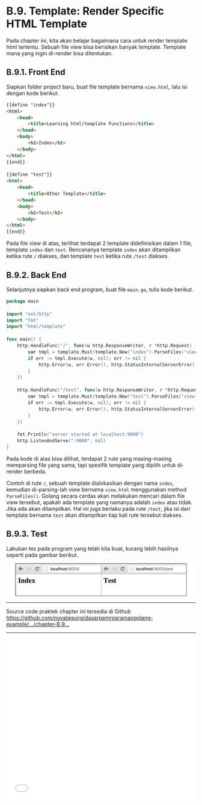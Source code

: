 # B.9. Template: Render Specific HTML Template

Pada chapter ini, kita akan belajar bagaimana cara untuk render template html tertentu. Sebuah file view bisa berisikan banyak template. Template mana yang ingin di-render bisa ditentukan.

## B.9.1. Front End

Siapkan folder project baru, buat file template bernama `view.html`, lalu isi dengan kode berikut.

```html
{{define "index"}}
<html>
	<head>
		<title>Learning html/template Functions</title>
	</head>
	<body>
		<h2>Index</h2>
	</body>
</html>
{{end}}

{{define "test"}}
<html>
	<head>
		<title>Other Template</title>
	</head>
	<body>
		<h2>Test</h2>
	</body>
</html>
{{end}}
```

Pada file view di atas, terlihat terdapat 2 template didefinisikan dalam 1 file, template `index` dan `test`. Rencananya template `index` akan ditampilkan ketika rute `/` diakses, dan template `test` ketika rute `/test` diakses.

## B.9.2. Back End

Selanjutnya siapkan back end program, buat file `main.go`, tulis kode berikut.

```go
package main

import "net/http"
import "fmt"
import "html/template"

func main() {
	http.HandleFunc("/", func(w http.ResponseWriter, r *http.Request) {
		var tmpl = template.Must(template.New("index").ParseFiles("view.html"))
		if err := tmpl.Execute(w, nil); err != nil {
			http.Error(w, err.Error(), http.StatusInternalServerError)
		}
	})

	http.HandleFunc("/test", func(w http.ResponseWriter, r *http.Request) {
		var tmpl = template.Must(template.New("test").ParseFiles("view.html"))
		if err := tmpl.Execute(w, nil); err != nil {
			http.Error(w, err.Error(), http.StatusInternalServerError)
		}
	})
	
	fmt.Println("server started at localhost:9000")
	http.ListenAndServe(":9000", nil)
}
```

Pada kode di atas bisa dilihat, terdapat 2 rute yang masing-masing memparsing file yang sama, tapi spesifik template yang dipilih untuk di-render berbeda.

Contoh di rute `/`, sebuah template dialokasikan dengan nama `index`, kemudian di-parsing-lah view bernama `view.html` menggunakan method `ParseFiles()`. Golang secara cerdas akan melakukan mencari dalam file view tersebut, apakah ada template yang namanya adalah `index` atau tidak. Jika ada akan ditampilkan. Hal ini juga berlaku pada rute `/test`, jika isi dari template bernama `test` akan ditampilkan tiap kali rute tersebut diakses.

## B.9.3. Test

Lakukan tes pada program yang telah kita buat, kurang lebih hasilnya seperti pada gambar berikut.

![Rute `/` dan `/test`](images/B_render_specific_html_template_1_preview.png)

---

<div class="source-code-link">
    <div class="source-code-link-message">Source code praktek chapter ini tersedia di Github</div>
    <a href="https://github.com/novalagung/dasarpemrogramangolang-example/tree/master/chapter-B.9-render-specific-html-template">https://github.com/novalagung/dasarpemrogramangolang-example/.../chapter-B.9...</a>
</div>

---

<iframe src="partial/ebooks.html" width="100%" height="430px" frameborder="0" scrolling="no"></iframe>
